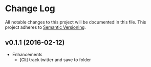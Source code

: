 # Change Log

All notable changes to this project will be documented in this file.
This project adheres to [Semantic Versioning](http://semver.org/).

## v0.1.1 (2016-02-12)

* Enhancements
  - [Cli] track twitter and save to folder
